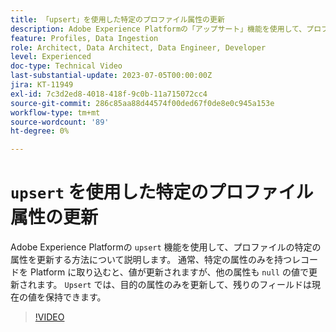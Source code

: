 ```yaml
---
title: 「upsert」を使用した特定のプロファイル属性の更新
description: Adobe Experience Platformの「アップサート」機能を使用して、プロファイルの特定の属性を更新する方法を説明します。
feature: Profiles, Data Ingestion
role: Architect, Data Architect, Data Engineer, Developer
level: Experienced
doc-type: Technical Video
last-substantial-update: 2023-07-05T00:00:00Z
jira: KT-11949
exl-id: 7c3d2ed8-4018-418f-9c0b-11a715072cc4
source-git-commit: 286c85aa88d44574f00ded67f0de8e0c945a153e
workflow-type: tm+mt
source-wordcount: '89'
ht-degree: 0%

---
```


# `upsert` を使用した特定のプロファイル属性の更新

Adobe Experience Platformの `upsert` 機能を使用して、プロファイルの特定の属性を更新する方法について説明します。 通常、特定の属性のみを持つレコードを Platform に取り込むと、値が更新されますが、他の属性も `null` の値で更新されます。 `Upsert` では、目的の属性のみを更新して、残りのフィールドは現在の値を保持できます。

>[!VIDEO](https://video.tv.adobe.com/v/3443442/?learn=on&enablevpops&captions=jpn)
